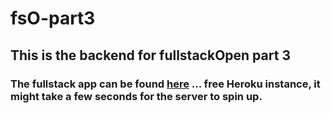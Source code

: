 # fsO-part3

## This is the backend for fullstackOpen part 3

### The fullstack app can be found [here](https://limitless-hamlet-68967.herokuapp.com/) ... free Heroku instance, it might take a few seconds for the server to spin up.

